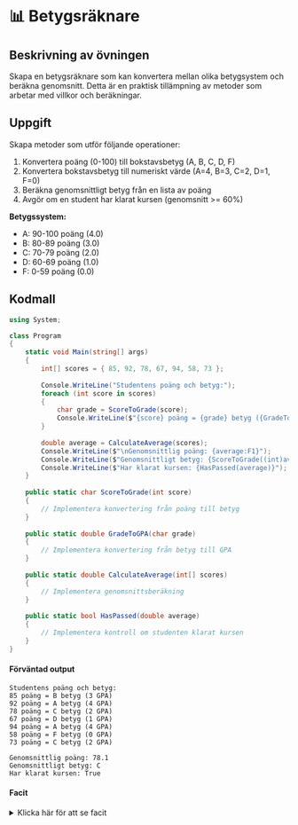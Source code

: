 # 📊 Betygsräknare

## Beskrivning av övningen

Skapa en betygsräknare som kan konvertera mellan olika betygsystem och beräkna genomsnitt. Detta är en praktisk tillämpning av metoder som arbetar med villkor och beräkningar.

## Uppgift

Skapa metoder som utför följande operationer:
1. Konvertera poäng (0-100) till bokstavsbetyg (A, B, C, D, F)
2. Konvertera bokstavsbetyg till numeriskt värde (A=4, B=3, C=2, D=1, F=0)
3. Beräkna genomsnittligt betyg från en lista av poäng
4. Avgör om en student har klarat kursen (genomsnitt >= 60%)

**Betygssystem:**
- A: 90-100 poäng (4.0)
- B: 80-89 poäng (3.0)  
- C: 70-79 poäng (2.0)
- D: 60-69 poäng (1.0)
- F: 0-59 poäng (0.0)

## Kodmall

```csharp
using System;

class Program
{
    static void Main(string[] args)
    {
        int[] scores = { 85, 92, 78, 67, 94, 58, 73 };
        
        Console.WriteLine("Studentens poäng och betyg:");
        foreach (int score in scores)
        {
            char grade = ScoreToGrade(score);
            Console.WriteLine($"{score} poäng = {grade} betyg ({GradeToGPA(grade)} GPA)");
        }
        
        double average = CalculateAverage(scores);
        Console.WriteLine($"\nGenomsnittlig poäng: {average:F1}");
        Console.WriteLine($"Genomsnittligt betyg: {ScoreToGrade((int)average)}");
        Console.WriteLine($"Har klarat kursen: {HasPassed(average)}");
    }
    
    public static char ScoreToGrade(int score)
    {
        // Implementera konvertering från poäng till betyg
    }
    
    public static double GradeToGPA(char grade)
    {
        // Implementera konvertering från betyg till GPA
    }
    
    public static double CalculateAverage(int[] scores)
    {
        // Implementera genomsnittsberäkning
    }
    
    public static bool HasPassed(double average)
    {
        // Implementera kontroll om studenten klarat kursen
    }
}
```

#### Förväntad output

```
Studentens poäng och betyg:
85 poäng = B betyg (3 GPA)
92 poäng = A betyg (4 GPA)
78 poäng = C betyg (2 GPA)
67 poäng = D betyg (1 GPA)
94 poäng = A betyg (4 GPA)
58 poäng = F betyg (0 GPA)
73 poäng = C betyg (2 GPA)

Genomsnittlig poäng: 78.1
Genomsnittligt betyg: C
Har klarat kursen: True
```

#### Facit

<details><summary>Klicka här för att se facit</summary>

```csharp
using System;

class Program
{
    static void Main(string[] args)
    {
        int[] scores = { 85, 92, 78, 67, 94, 58, 73 };
        
        Console.WriteLine("Studentens poäng och betyg:");
        foreach (int score in scores)
        {
            char grade = ScoreToGrade(score);
            Console.WriteLine($"{score} poäng = {grade} betyg ({GradeToGPA(grade)} GPA)");
        }
        
        double average = CalculateAverage(scores);
        Console.WriteLine($"\nGenomsnittlig poäng: {average:F1}");
        Console.WriteLine($"Genomsnittligt betyg: {ScoreToGrade((int)average)}");
        Console.WriteLine($"Har klarat kursen: {HasPassed(average)}");
    }
    
    public static char ScoreToGrade(int score)
    {
        if (score >= 90)
            return 'A';
        else if (score >= 80)
            return 'B';
        else if (score >= 70)
            return 'C';
        else if (score >= 60)
            return 'D';
        else
            return 'F';
    }
    
    public static double GradeToGPA(char grade)
    {
        switch (grade)
        {
            case 'A':
                return 4.0;
            case 'B':
                return 3.0;
            case 'C':
                return 2.0;
            case 'D':
                return 1.0;
            case 'F':
                return 0.0;
            default:
                throw new ArgumentException("Ogiltigt betyg");
        }
    }
    
    public static double CalculateAverage(int[] scores)
    {
        if (scores == null || scores.Length == 0)
            return 0;
        
        int sum = 0;
        foreach (int score in scores)
        {
            sum += score;
        }
        return (double)sum / scores.Length;
    }
    
    public static bool HasPassed(double average)
    {
        return average >= 60.0;
    }
}
```

</details>